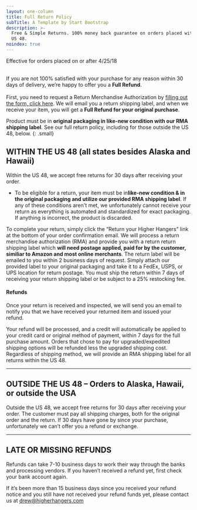 ```yaml
---
layout: one-column
title: Full Return Policy
subTitle: A Template by Start Bootstrap
description: >-
  Free & Simple Returns. 100% money back guarantee on orders placed within the
  US 48.
noindex: true
---
```


Effective for orders placed on or after 4/25/18<br>&nbsp;

If you are not 100% satisfied with your purchase for any reason within 30 days of delivery, we’re happy to offer you a **Full Refund**.<br><br>First, you need to request a Return Merchandise Authorization by [filling out the form, click here](https://higherhangers.wufoo.com/forms/skmlnm61ln0dlf). We will email you a return shipping label, and when we receive your item, you will get a **Full Refund for your original purchase**.

Product must be in **original packaging in like-new condition with our RMA shipping label**. See our full return policy, including for those outside the US 48, below.
{: .small}

## WITHIN THE US 48 (all states besides Alaska and Hawaii)

Within the US 48, we accept free returns for 30 days after receiving your order.

* To be eligible for a return, your item must be in**like-new condition & in the original packaging and utilize our provided RMA shipping label**. If any of these conditions aren't met, we unfortunately cannot receive your return as everything is automated and standardized for exact packaging. If anything is incorrect, the product is discarded. &nbsp;

To complete your return, simply click the “Return your Higher Hangers” link at the bottom of your order confirmation email. We will process a return merchandise authorization (RMA) and provide you with a return return shipping label which **will need postage applied, paid for by the customer, similiar to Amazon and most online merchants**. The return label will be emailed to you within 2 business days of request. Simply attach our provided label to your original packaging and take it to a FedEx, USPS, or UPS location for return postage. You must ship the return within 7 days of receiving your return shipping label or be subject to a 25% restocking fee.

#### Refunds

Once your return is received and inspected, we will send you an email to notify you that we have received your returned item and issued your refund.&nbsp;

Your refund will be processed, and a credit will automatically be applied to your credit card or original method of payment, within 7 days for the full purchase amount. Orders that chose to pay for upgraded/expedited shipping options will be refunded less the upgraded shipping cost. Regardless of shipping method, we will provide an RMA shipping label for all returns within the US 48.

---

## OUTSIDE THE US 48 – Orders to Alaska, Hawaii, or outside the USA

Outside the US 48, we accept free returns for 30 days after receiving your order. The customer must pay all shipping charges, both for the original order and the return. If 30 days have gone by since your purchase, unfortunately we can’t offer you a refund or exchange.

---

## LATE OR MISSING REFUNDS

Refunds can take 7-10 business days to work their way through the banks and processing vendors. If you haven’t received a refund yet, first check your bank account again.

If it’s been more than 15 business days since you received your refund notice and you still have not received your refund funds yet, please contact us at drew@higherhangers.com

&nbsp;
